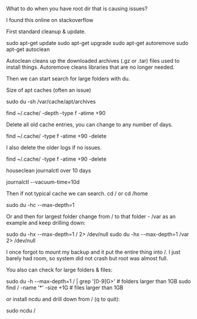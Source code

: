 What to do when you have  root dir that is causing issues?

I found this online on stackoverflow


First standard cleanup & update.

sudo apt-get update
sudo apt-get upgrade
sudo apt-get autoremove
sudo apt-get autoclean

Autoclean cleans up the downloaded archives (.gz or .tar) files used to install things. Autoremove cleans libraries that are no longer needed.

Then we can start search for large folders with du.

Size of apt caches (often an issue)

sudo du -sh /var/cache/apt/archives

find ~/.cache/ -depth -type f -atime +90 

Delete all old cache entries, you can change to any number of days.

find ~/.cache/ -type f -atime +90 -delete

I also delete the older logs if no issues.

find ~/.cache/ -type f -atime +90 -delete

houseclean journalctl over 10 days

journalctl --vacuum-time=10d

Then if not typical cache we can search. cd / or cd /home

sudo du -hc --max-depth=1

Or and then for largest folder change from / to that folder - /var as an example and keep drilling down:

sudo du -hx --max-depth=1 / 2> /dev/null
sudo du -hx --max-depth=1 /var 2> /dev/null

I once forgot to mount my backup and it put the entire thing into /. I just barely had room, so system did not crash but root was almost full.

You also can check for large folders & files:

sudo du -h --max-depth=1 / | grep '[0-9]G\>'   # folders larger than 1GB
sudo find / -name '*' -size +1G    # files larger than 1GB

or install ncdu and drill down from / (q to quit):

sudo ncdu /
